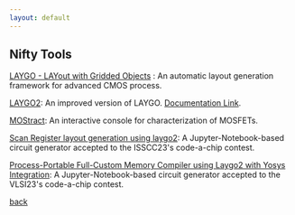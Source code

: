 ```yaml
---
layout: default
---
```


## Nifty Tools 

[LAYGO - LAYout with Gridded Objects](https://ucb-art.github.io/laygo/) : An automatic layout generation framework for 
advanced CMOS process.

[LAYGO2](https://github.com/niftylab/laygo2): An improved version of LAYGO. [Documentation Link](https://laygo2.github.io).

[MOStract](https://colab.research.google.com/drive/12ElvSB4RO6zi69Ir4Tv8Hm9YXmQo8FPw?usp=sharing): An interactive console 
for characterization of MOSFETs.

[Scan Register layout generation using laygo2](https://github.com/sscs-ose/sscs-ose-code-a-chip.github.io/tree/main/ISSCC23): A Jupyter-Notebook-based circuit generator accepted to the ISSCC23's code-a-chip contest.

[Process-Portable Full-Custom Memory Compiler using Laygo2 with Yosys Integration](https://github.com/sscs-ose/sscs-ose-code-a-chip.github.io/tree/main/VLSI23): A Jupyter-Notebook-based circuit generator accepted to the VLSI23's code-a-chip contest.

[back](./)
